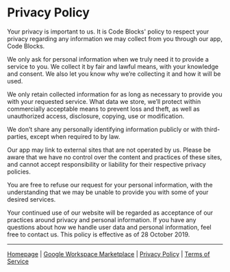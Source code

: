 # Privacy Policy

Your privacy is important to us. It is Code Blocks' policy to respect your privacy regarding any information we may collect from you through our app, Code Blocks.

We only ask for personal information when we truly need it to provide a service to you. We collect it by fair and lawful means, with your knowledge and consent. We also let you know why we’re collecting it and how it will be used.

We only retain collected information for as long as necessary to provide you with your requested service. What data we store, we’ll protect within commercially acceptable means to prevent loss and theft, as well as unauthorized access, disclosure, copying, use or modification.

We don’t share any personally identifying information publicly or with third-parties, except when required to by law.

Our app may link to external sites that are not operated by us. Please be aware that we have no control over the content and practices of these sites, and cannot accept responsibility or liability for their respective privacy policies.

You are free to refuse our request for your personal information, with the understanding that we may be unable to provide you with some of your desired services.

Your continued use of our website will be regarded as acceptance of our practices around privacy and personal information. If you have any questions about how we handle user data and personal information, feel free to contact us.
This policy is effective as of 28 October 2019.

---

[Homepage](https://www.alexwforsythe.com/code-blocks/) | [Google Workspace Marketplace](https://workspace.google.com/marketplace/app/code_blocks/100740430168) | [Privacy Policy](https://www.alexwforsythe.com/code-blocks/privacy-policy) | [Terms of Service](https://www.alexwforsythe.com/code-blocks/terms-of-service)
